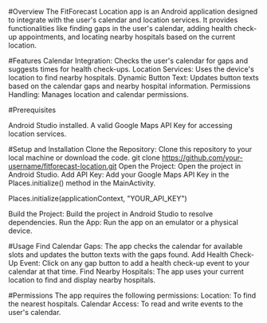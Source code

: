#Overview
The FitForecast Location app is an Android application designed to integrate with the user's calendar and location services. It provides functionalities like finding gaps in the user's calendar, adding health check-up appointments, and locating nearby hospitals based on the current location.

#Features
Calendar Integration: Checks the user's calendar for gaps and suggests times for health check-ups.
Location Services: Uses the device's location to find nearby hospitals.
Dynamic Button Text: Updates button texts based on the calendar gaps and nearby hospital information.
Permissions Handling: Manages location and calendar permissions.


#Prerequisites

Android Studio installed.
A valid Google Maps API Key for accessing location services.

#Setup and Installation
Clone the Repository: Clone this repository to your local machine or download the code.
git clone https://github.com/your-username/fitforecast-location.git
Open the Project: Open the project in Android Studio.
Add API Key: Add your Google Maps API Key in the Places.initialize() method in the MainActivity.

Places.initialize(applicationContext, "YOUR_API_KEY")

Build the Project: Build the project in Android Studio to resolve dependencies.
Run the App: Run the app on an emulator or a physical device.

#Usage
Find Calendar Gaps: The app checks the calendar for available slots and updates the button texts with the gaps found.
Add Health Check-Up Event: Click on any gap button to add a health check-up event to your calendar at that time.
Find Nearby Hospitals: The app uses your current location to find and display nearby hospitals.


#Permissions
The app requires the following permissions:
Location: To find the nearest hospitals.
Calendar Access: To read and write events to the user's calendar.
